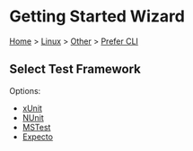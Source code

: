 <!--
GENERATED FILE - DO NOT EDIT
This file was generated by [MarkdownSnippets](https://github.com/SimonCropp/MarkdownSnippets).
Source File: /docs/mdsource/wiz/Linux_Other_Cli.source.md
To change this file edit the source file and then run MarkdownSnippets.
-->

# Getting Started Wizard

[Home](/docs/wiz/readme.md) > [Linux](Linux.md) > [Other](Linux_Other.md) > [Prefer CLI](Linux_Other_Cli.md)

## Select Test Framework

Options:
 * [xUnit](Linux_Other_Cli_xUnit.md)
 * [NUnit](Linux_Other_Cli_NUnit.md)
 * [MSTest](Linux_Other_Cli_MSTest.md)
 * [Expecto](Linux_Other_Cli_Expecto.md)
